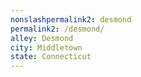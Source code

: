 ```yaml
---
﻿nonslashpermalink2: desmond
permalink2: /desmond/
alley: Desmond
city: Middletown
state: Connecticut
---
```

